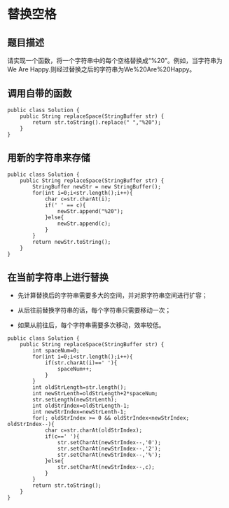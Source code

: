 # 替换空格

## 题目描述

请实现一个函数，将一个字符串中的每个空格替换成“%20”。例如，当字符串为We Are Happy.则经过替换之后的字符串为We%20Are%20Happy。

## 调用自带的函数

```
public class Solution {
    public String replaceSpace(StringBuffer str) {
    	return str.toString().replace(" ","%20");
    }
}
```

## 用新的字符串来存储

```
public class Solution {
    public String replaceSpace(StringBuffer str) {
        StringBuffer newStr = new StringBuffer();
        for(int i=0;i<str.length();i++){
            char c=str.charAt(i);
            if(' ' == c){
                newStr.append("%20");
            }else{
                newStr.append(c);
            }
        }
    	return newStr.toString();
    }
}
```

## 在当前字符串上进行替换

- 先计算替换后的字符串需要多大的空间，并对原字符串空间进行扩容；

- 从后往前替换字符串的话，每个字符串只需要移动一次；

- 如果从前往后，每个字符串需要多次移动，效率较低。


```
public class Solution {
    public String replaceSpace(StringBuffer str) {
        int spaceNum=0;
        for(int i=0;i<str.length();i++){
            if(str.charAt(i)==' '){
                spaceNum++;
            }
        }
        int oldStrLength=str.length();
        int newStrLenth=oldStrLength+2*spaceNum;
        str.setLength(newStrLenth);
        int oldStrIndex=oldStrLength-1;
        int newStrIndex=newStrLenth-1;
        for(; oldStrIndex >= 0 && oldStrIndex<newStrIndex; oldStrIndex--){
            char c=str.charAt(oldStrIndex);
            if(c==' '){
                str.setCharAt(newStrIndex--,'0');
                str.setCharAt(newStrIndex--,'2');
                str.setCharAt(newStrIndex--,'%');
            }else{
                str.setCharAt(newStrIndex--,c);
            }
        }
        return str.toString();
    }
}
```